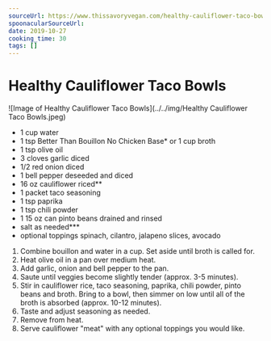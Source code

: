 ```yaml
---
sourceUrl: https://www.thissavoryvegan.com/healthy-cauliflower-taco-bowls/
spoonacularSourceUrl:
date: 2019-10-27
cooking_time: 30
tags: []
---
```

# Healthy Cauliflower Taco Bowls

![Image of Healthy Cauliflower Taco Bowls](../../img/Healthy Cauliflower Taco Bowls.jpeg)


- 1 cup water
- 1 tsp Better Than Bouillon No Chicken Base* or 1 cup broth
- 1 tsp olive oil
- 3 cloves garlic diced
- 1/2 red onion diced
- 1 bell pepper deseeded and diced
- 16 oz cauliflower riced**
- 1 packet taco seasoning
- 1 tsp paprika
- 1 tsp chili powder
- 1 15 oz can pinto beans drained and rinsed
- salt as needed***
- optional toppings spinach, cilantro, jalapeno slices, avocado


1. Combine bouillon and water in a cup. Set aside until broth is called for.
2. Heat olive oil in a pan over medium heat.
3. Add garlic, onion and bell pepper to the pan.
4. Saute until veggies become slightly tender (approx. 3-5 minutes).
5. Stir in cauliflower rice, taco seasoning, paprika, chili powder, pinto beans and broth. Bring to a bowl, then simmer on low until all of the broth is absorbed (approx. 10-12 minutes).
6. Taste and adjust seasoning as needed.
7. Remove from heat.
8. Serve cauliflower &#34;meat&#34; with any optional toppings you would like.
